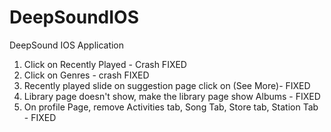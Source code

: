 # DeepSoundIOS
DeepSound IOS Application

1. Click on Recently Played - Crash FIXED
2. Click on Genres - crash FIXED
3. Recently played slide on suggestion page click on (See More)-  FIXED
4. Library page doesn't show, make the library page show Albums - FIXED 
5. On profile Page, remove Activities tab, Song Tab, Store tab, Station Tab - FIXED
